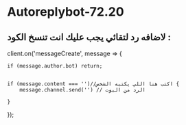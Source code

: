 # Autoreplybot-72.20
## لاضافه رد لتقائي يجب عليك انت تنسخ الكود :
 client.on('messageCreate', message => {
    
    if (message.author.bot) return;

    
    if (message.content === '')//اكتب هنا اللي يكتبه الشخص {
        message.channel.send('') // الرد من البوت

    }
});
